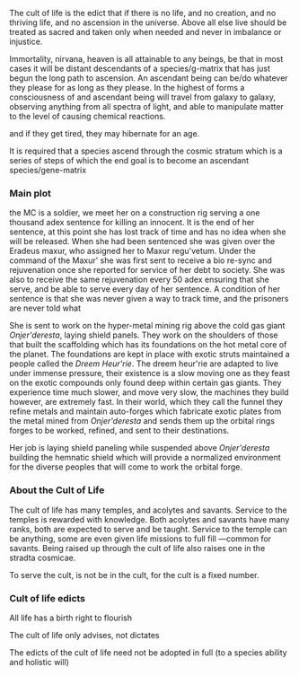 The cult of life is the edict that if there is no life, and no creation, and no thriving life, and no ascension in the universe. Above all else live should be treated as sacred and taken only when needed and never in imbalance or injustice.

Immortality, nirvana, heaven is all attainable to any beings, be that in most cases it will be distant descendants of a species/g-matrix that has just begun the long path to ascension. An ascendant being can be/do whatever they please for as long as they please. In the highest of forms a consciousness of and ascendant being will travel from galaxy to galaxy, observing anything from all spectra of light, and able to manipulate matter to the level of causing chemical reactions.


and if they get tired, they may hibernate for an age.

It is required that a species ascend through the cosmic stratum which is a series of steps of which the end goal is to become an ascendant species/gene-matrix


### Main plot

the MC is a soldier, we meet her on a construction rig serving a one thousand adex sentence for killing an innocent. It is the end of her sentence, at this point she has lost track of time and has no idea when she will be released. When she had been sentenced she was given over the Eradeus maxur, who assigned her to Maxur regu'vetum. Under the command of the Maxur' she was first sent to receive a bio re-sync and rejuvenation once she reported for service of her debt to society. She was also to receive the same rejuvenation every 50 adex ensuring that she serve, and be able to serve every day of her sentence. A condition of her sentence is that she was never given a way to track time, and the prisoners are never told what

She is sent to work on the hyper-metal mining rig above the cold gas giant _Onjer'deresta_, laying shield panels. They work on the shoulders of those that built the scaffolding which has its foundations on the hot metal core of the planet. The foundations are kept in place with exotic struts maintained a people called the _Dreem Heur'rie_. The dreem heur'rie are adapted to live under immense pressure, their existence is a slow moving one as they feast on the exotic compounds only found deep within certain gas giants. They experience time much slower, and move very slow, the machines they build however, are extremely fast. In their world, which they call the funnel they refine metals and maintain auto-forges which fabricate exotic plates from the metal mined from _Onjer'deresta_ and sends them up the orbital rings forges to be worked, refined, and sent to their destinations.

Her job is laying shield paneling while suspended above _Onjer'deresta_ building the hemnatic shield which will provide a normalized environment for the diverse peoples that will come to work the orbital forge.

### About the Cult of Life

The cult of life has many temples, and acolytes and savants. Service to the temples is rewarded with knowledge. Both acolytes and savants have many ranks, both are expected to serve and be taught. Service to the temple can be anything, some are even given life missions to full fill —common for savants. Being raised up through the cult of life also raises one in the stradta cosmicae.

To serve the cult, is not be in the cult, for the cult is a fixed number.


### Cult of life edicts

All life has a birth right to flourish

The cult of life only advises, not dictates

The edicts of the cult of life need not be adopted in full (to a species ability and holistic will)
